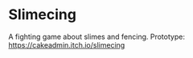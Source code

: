 # Slimecing
A fighting game about slimes and fencing.
Prototype: https://cakeadmin.itch.io/slimecing
